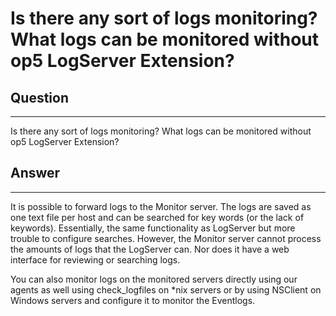 # Is there any sort of logs monitoring? What logs can be monitored without op5 LogServer Extension?

## Question

* * * * *

Is there any sort of logs monitoring? What logs can be monitored without op5 LogServer Extension?

## Answer

* * * * *

It is possible to forward logs to the Monitor server. The logs are saved as one text file per host and can be searched for key words (or the lack of keywords). Essentially, the same functionality as LogServer but more trouble to configure searches. However, the Monitor server cannot process the amounts of logs that the LogServer can. Nor does it have a web interface for reviewing or searching logs.

You can also monitor logs on the monitored servers directly using our agents as well using check\_logfiles on \*nix servers or by using NSClient on Windows servers and configure it to monitor the Eventlogs.

